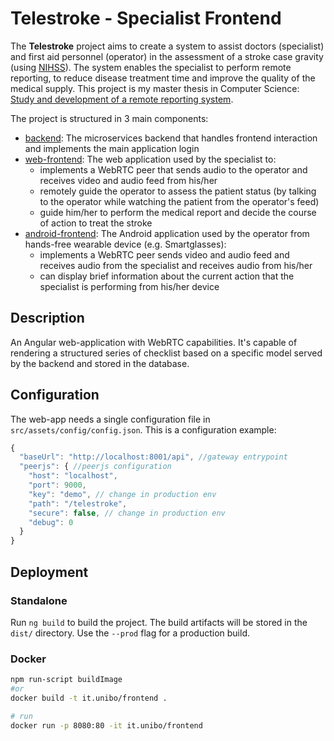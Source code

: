 # Telestroke - Specialist Frontend

The **Telestroke** project aims to create a system to assist doctors (specialist) and first aid personnel (operator) in the assessment of a stroke case gravity (using [NIHSS](https://en.wikipedia.org/wiki/National_Institutes_of_Health_Stroke_Scale)). The system enables the specialist to perform remote reporting, to reduce disease treatment time and improve the quality of the medical supply. This project is my master thesis in Computer Science: [Study and development of a remote reporting system](https://amslaurea.unibo.it/20501/).

The project is structured in 3 main components:
- [backend](https://github.com/DaviGia/telestroke-backend): The microservices backend that handles frontend interaction and implements the main application login
- [web-frontend](https://github.com/DaviGia/telestroke-web-frontend): The web application used by the specialist to:
  * implements a WebRTC peer that sends audio to the operator and receives video and audio feed from his/her
  * remotely guide the operator to assess the patient status (by talking to the operator while watching the patient from the operator's feed)
  * guide him/her to perform the medical report and decide the course of action to treat the stroke
- [android-frontend](https://github.com/DaviGia/telestroke-android-frontend): The Android application used by the operator from hands-free wearable device (e.g. Smartglasses):
  * implements a WebRTC peer sends video and audio feed and receives audio from the specialist and receives audio from his/her
  * can display brief information about the current action that the specialist is performing from his/her device

## Description

An Angular web-application with WebRTC capabilities. It's capable of rendering a structured series of checklist based on a specific model served by the backend and stored in the database.

## Configuration

The web-app needs a single configuration file in `src/assets/config/config.json`. This is a configuration example:

``` js
{
  "baseUrl": "http://localhost:8001/api", //gateway entrypoint
  "peerjs": { //peerjs configuration
    "host": "localhost",
    "port": 9000,
    "key": "demo", // change in production env   
    "path": "/telestroke",
    "secure": false, // change in production env 
    "debug": 0
  }
}
```

## Deployment

### Standalone

Run `ng build` to build the project. The build artifacts will be stored in the `dist/` directory. Use the `--prod` flag for a production build.

### Docker

``` bash
npm run-script buildImage
#or
docker build -t it.unibo/frontend .

# run
docker run -p 8080:80 -it it.unibo/frontend
```
